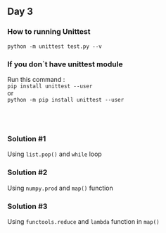## Day 3

### How to running Unittest

`python -m unittest test.py --v`

### If you don`t have unittest module

Run this command :  
`pip install unittest --user`  
or  
`python -m pip install unittest --user`

<br/><br/>
### Solution #1

Using `list.pop()` and `while` loop

### Solution #2

Using `numpy.prod` and `map()` function

### Solution #3

Using `functools.reduce` and `lambda` function in `map()`